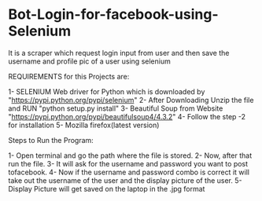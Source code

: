 # Bot-Login-for-facebook-using-Selenium
It is a scraper which request login input from user and then save the username and profile pic of a user using selenium


REQUIREMENTS    for   this Projects are:

1-  SELENIUM Web driver  for Python which is downloaded by "https://pypi.python.org/pypi/selenium"
2-  After Downloading Unzip the file and RUN "python setup.py install"
3-  Beautiful Soup from Website "https://pypi.python.org/pypi/beautifulsoup4/4.3.2"
4-  Follow the step -2 for installation
5-  Mozilla firefox(latest version)


Steps to Run the Program:

1- Open terminal and go the path where the file is stored.
2- Now, after that run the file.
3- It will ask for the username and password you want to post tofacebook.
4- Now if the username and password combo is correct it will take out the username of the user and the display picture of the user.
5- Display Picture will get saved on the laptop in the .jpg format

